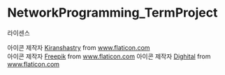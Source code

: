 # NetworkProgramming_TermProject



라이센스
<div>아이콘 제작자 <a href="https://www.flaticon.com/kr/free-icon/emoji_872601?term=%EC%9D%B4%EB%AA%A8%ED%8B%B0%EC%BD%98&page=1&position=17&related_item_id=872601" title="Kiranshastry">Kiranshastry</a> from <a href="https://www.flaticon.com/kr/" title="Flaticon">www.flaticon.com</a></div>
아이콘 제작자 <a href="https://www.flaticon.com/kr/authors/freepik" title="Freepik">Freepik</a> from <a href="https://www.flaticon.com/kr/" title="Flaticon"> www.flaticon.com</a>
아이콘 제작자 <a href="https://www.flaticon.com/kr/authors/dighital" title="Dighital">Dighital</a> from <a href="https://www.flaticon.com/kr/" title="Flaticon"> www.flaticon.com</a>
